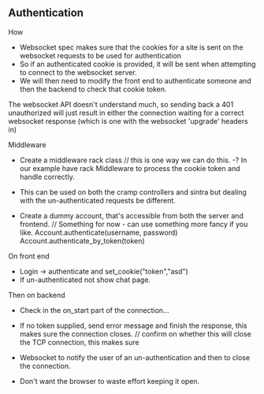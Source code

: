## Authentication
How
- Websocket spec makes sure that the cookies for a site is sent on the websocket requests to be used for authentication
- So if an authenticated cookie is provided, it will be sent when attempting to connect to the websocket server.
- We will then need to modify the front end to authenticate someone and then the backend to check that cookie token.

The websocket API doesn't understand much, so sending back a 401 unauthorized will just result in either the connection waiting for a correct websocket response (which is one with the websocket 'upgrade' headers in)

Middleware
- Create a middleware rack class
	// this is one way we can do this.
-? In our example have rack Middleware to process the cookie token and handle correctly.
- This can be used on both the cramp controllers and sintra but dealing with the un-authenticated requests be different.

- Create a dummy account, that's accessible from both the server and frontend.
	// Something for now - can use something more fancy if you like.
	Account.authenticate(username, password)
	Account.authenticate_by_token(token)

On front end
- Login -> authenticate and set_cookie("token","asd")
- If un-authenticated not show chat page.

Then on backend
- Check in the on_start part of the connection...
- If no token supplied, send error message and finish the response, this makes sure the connection closes.
	// confirm on whether this will close the TCP connection, this makes sure

- Websocket to notify the user of an un-authentication and then to close the connection.
- Don't want the browser to waste effort keeping it open.
